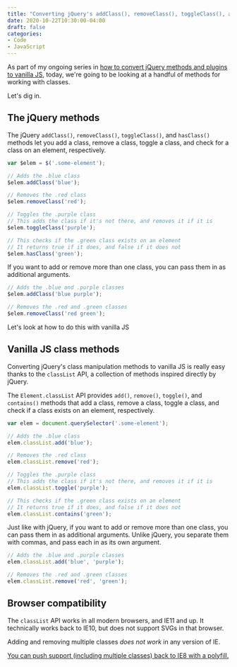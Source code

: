 ```yaml
---
title: "Converting jQuery's addClass(), removeClass(), toggleClass(), and hasClass() methods to vanilla JS"
date: 2020-10-22T10:30:00-04:00
draft: false
categories:
- Code
- JavaScript
---
```


As part of my ongoing series in [how to convert jQuery methods and plugins to vanilla JS](/series/converting-jquery-to-vanilla-js/), today, we're going to be looking at a handful of methods for working with classes.

Let's dig in.

## The jQuery methods

The jQuery `addClass()`, `removeClass()`, `toggleClass()`, and `hasClass()` methods let you add a class, remove a class, toggle a class, and check for a class on an element, respectively.

```js
var $elem = $('.some-element');

// Adds the .blue class
$elem.addClass('blue');

// Removes the .red class
$elem.removeClass('red');

// Toggles the .purple class
// This adds the class if it's not there, and removes it if it is
$elem.toggleClass('purple');

// This checks if the .green class exists on an element
// It returns true if it does, and false if it does not
$elem.hasClass('green');
```

If you want to add or remove more than one class, you can pass them in as additional arguments.

```js
// Adds the .blue and .purple classes
$elem.addClass('blue purple');

// Removes the .red and .green classes
$elem.removeClass('red green');
```

Let's look at how to do this with vanilla JS

## Vanilla JS class methods

Converting jQuery's class manipulation methods to vanilla JS is really easy thanks to the `classList` API, a collection of methods inspired directly by jQuery.

The `Element.classList` API provides `add()`, `remove()`, `toggle()`, and `contains()` methods that add a class, remove a class, toggle a class, and check if a class exists on an element, respectively.

```js
var elem = document.querySelector('.some-element');

// Adds the .blue class
elem.classList.add('blue');

// Removes the .red class
elem.classList.remove('red');

// Toggles the .purple class
// This adds the class if it's not there, and removes it if it is
elem.classList.toggle('purple');

// This checks if the .green class exists on an element
// It returns true if it does, and false if it does not
elem.classList.contains('green');
```

Just like with jQuery, if you want to add or remove more than one class, you can pass them in as additional arguments. Unlike jQuery, you separate them with commas, and pass each in as its own argument.

```js
// Adds the .blue and .purple classes
elem.classList.add('blue', 'purple');

// Removes the .red and .green classes
elem.classList.remove('red', 'green');
```

## Browser compatibility

The `classList` API works in all modern browsers, and IE11 and up. It technically works back to IE10, but does not support SVGs in that browser.

Adding and removing multiple classes *does not work* in any version of IE.

[You can push support (including multiple classes) back to IE8 with a polyfill.](https://vanillajstoolkit.com/polyfills/classlist/)